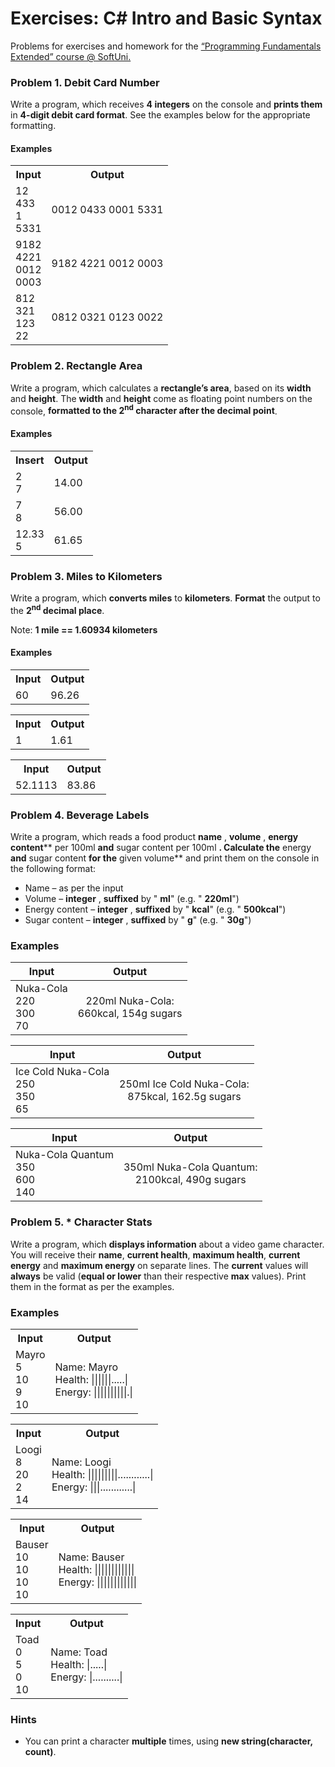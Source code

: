 <h1>Exercises: C# Intro and Basic Syntax</h1>
Problems for exercises and homework for the <a href="https://softuni.bg/courses/programming-fundamentals">“Programming Fundamentals Extended” course @ SoftUni.</a>

<h3>Problem 1. Debit Card Number</h3>

Write a program, which receives **4 integers** on the
console and **prints them** in **4-digit debit card format**. See the
examples below for the appropriate formatting.

#### Examples

<table class="tg">
  <tr>
    <th class="tg-031e">Input</th>
    <th class="tg-031e">Output</th>
  </tr>
  <tr>
    <td class="tg-031e">12<br>433<br>1<br>5331</td>
    <td class="tg-031e">0012 0433 0001 5331<br></td>
  </tr>
  <tr>
    <td class="tg-031e">9182<br>4221<br>0012<br>0003</td>
    <td class="tg-031e">9182 4221 0012 0003</td>
  </tr>
  <tr>
    <td class="tg-031e">812<br>321<br>123<br>22</td>
    <td class="tg-031e">0812 0321 0123 0022</td>
  </tr>
</table>

<h3>Problem 2. Rectangle Area</h3>

Write a program, which calculates a **rectangle’s area**, based on its **width** and **height**. The **width** and **height** come as floating point numbers on the console, **formatted to the 2<sup>nd</sup> character after the decimal point**.

#### Examples

<table class="tg">
  <tr>
    <th class="tg-yw4l">Insert</th>
    <th class="tg-yw4l">Output</th>
  </tr>
  <tr>
    <td class="tg-jogk">2<br>7</td>
    <td class="tg-yw4l">14.00</td>
  </tr>
  <tr>
    <td class="tg-yw4l">7<br>8</td>
    <td class="tg-yw4l">56.00</td>
  </tr>
  <tr>
    <td class="tg-yw4l">12.33<br>5</td>
    <td class="tg-yw4l">61.65</td>
  </tr>
</table>

<h3>Problem 3. Miles to Kilometers</h3>

Write a program, which **converts miles** to **kilometers**. **Format** the output to the **2<sup>nd</sup> decimal place**.

Note: **1
mile == 1.60934 kilometers**

#### Examples

<table><tr><th>Input</th><th>Output</th></tr><tr><td>60</td><td>96.26</td></tr></table><table><tr><th>Input</th><th>Output</th></tr><tr><td>1</td><td>1.61</td></tr></table><table><tr><th>Input</th><th>Output</th></tr><tr><td>52.1113</td><td>83.86</td></tr> </table>

<h3>Problem 4. Beverage Labels</h3>

Write a program, which reads a food product **name** , **volume** , **energy content**** per 100ml **and** sugar content per 100ml **. Calculate the** energy **and** sugar content **for the** given volume** and print them on the console in the following format:

- Name – as per the input
- Volume – **integer** , **suffixed** by &quot; **ml**&quot; (e.g. &quot; **220ml**&quot;)
- Energy content – **integer** , **suffixed** by &quot; **kcal**&quot; (e.g. &quot; **500kcal**&quot;)
- Sugar content – **integer** , **suffixed** by &quot; **g**&quot; (e.g. &quot; **30g**&quot;)

### Examples

| Input                                         | Output                                             |
| --------------------------------------------- |:--------------------------------------------------:|
| Nuka-Cola<br/>220<br/>300<br/>70              |220ml Nuka-Cola:<br/>660kcal, 154g sugars           |

 
| Input                                         | Output                                             |
| --------------------------------------------- |:--------------------------------------------------:|
| Ice Cold Nuka-Cola<br/>250<br/>350<br/>65     |250ml Ice Cold Nuka-Cola:<br/>875kcal, 162.5g sugars|

| Input                                         | Output                                             |
| --------------------------------------------- |:--------------------------------------------------:|
| Nuka-Cola Quantum<br/>350<br/>600<br/>140     |350ml Nuka-Cola Quantum:<br/>2100kcal, 490g sugars  |

<h3>Problem 5. * Character Stats</h3>

Write a program, which **displays information** about a video game character. You will receive
their **name**, **current health**, **maximum health**, **current energy** and **maximum energy** on separate lines. The **current** values will **always** be valid (**equal or lower** than their
respective **max** values). Print them in the format as per the examples.

### Examples

<table class="tg">
  <tr>
    <th>Input</th>
    <th>Output</th>
  </tr>
  <tr>
    <td>Mayro<br>5<br>10<br>9<br>10</td>
    <td>Name: Mayro<br>Health: ||||||.....|<br>Energy: ||||||||||.|</td>
  </tr>
</table>

<table class="tg">
  <tr>
    <th>Input</th>
    <th>Output</th>
  </tr>
  <tr>
    <td>Loogi<br>8<br>20<br>2<br>14</td>
    <td>Name: Loogi<br>Health: |||||||||............|<br>Energy: |||............|</td>
  </tr> 
</table>

<table class="tg">
  <tr>
    <th>Input</th>
    <th>Output</th>
  </tr>
  <tr>
    <td>Bauser<br>10<br>10<br>10<br>10</td>
    <td>Name: Bauser<br>Health: ||||||||||||<br>Energy: ||||||||||||</td>
  </tr> 
</table>

<table class="tg">
  <tr>
    <th>Input</th>
    <th>Output</th>
  </tr>
  <tr>
    <td>Toad<br>0<br>5<br>0<br>10</td>
    <td>Name: Toad<br>Health: |.....|<br>Energy: |..........|</td>
  </tr> 
</table>

### Hints

- You can print a character **multiple** times, using **new string(character, count)**.